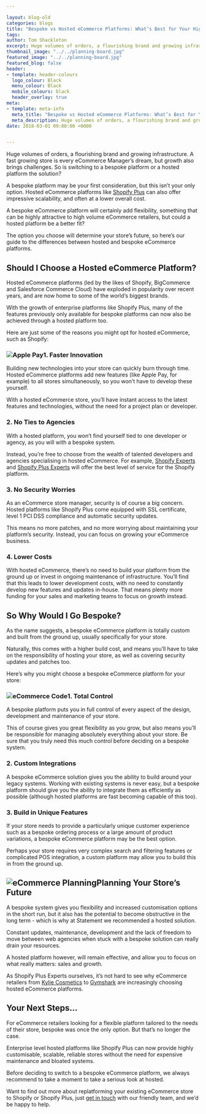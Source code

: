 ```yaml
--- 

layout: blog-old
categories: blogs
title: "Bespoke vs Hosted eCommerce Platforms: What’s Best for Your High-Growth Store?"
tags:
author: Tom Shackleton
excerpt: Huge volumes of orders, a flourishing brand and growing infrastructure. A fast growing store is every eCommerce Manager’s dream, but growth also brings challenges. So is switching to a bespoke platform or a hosted platform the solution?
thumbnail_image: "../../planning-board.jpg"
featured_image: "../../planning-board.jpg"
featured_blog: false
header:
- template: header-colours
  logo_colour: Black
  menu_colour: Black
  mobile_colours: black
  header_overlay: true
meta:
- template: meta-info
  meta_title: "Bespoke vs Hosted eCommerce Platforms: What’s Best for Your High-Growth Store?"
  meta_description: Huge volumes of orders, a flourishing brand and growing infrastructure. A fast growing store is every eCommerce Manager’s dream, but growth also brings challenges. So is switching to a bespoke platform or a hosted platform the solution?
date: 2018-03-01 09:00:00 +0000


--- 
```

Huge volumes of orders, a flourishing brand and growing infrastructure. A fast growing store is every eCommerce Manager’s dream, but growth also brings challenges. So is switching to a bespoke platform or a hosted platform the solution?

A bespoke platform may be your first consideration, but this isn’t your only option. Hosted eCommerce platforms like [Shopify Plus](https://www.shopify.co.uk/plus?ref=statement&utm_campaign=Statement%20Blog) can also offer impressive scalability, and often at a lower overall cost.

A bespoke eCommerce platform will certainly add flexibility, something that can be highly attractive to high volume eCommerce retailers, but could a hosted platform be a better fit?

The option you choose will determine your store’s future, so here’s our guide to the differences between hosted and bespoke eCommerce platforms.  

Should I Choose a Hosted eCommerce Platform?
--------------------------------------------

Hosted eCommerce platforms (led by the likes of Shopify, BigCommerce and Salesforce Commerce Cloud) have exploded in popularity over recent years, and are now home to some of the world’s biggest brands.

With the growth of enterprise platforms like Shopify Plus, many of the features previously only available for bespoke platforms can now also be achieved through a hosted platform too.

Here are just some of the reasons you might opt for hosted eCommerce, such as Shopify:  

### ![Apple Pay](../../apple-pay.png)1\. Faster Innovation

Building new technologies into your store can quickly burn through time. Hosted eCommerce platforms add new features (like Apple Pay, for example) to all stores simultaneously, so you won’t have to develop these yourself.

With a hosted eCommerce store, you’ll have instant access to the latest features and technologies, without the need for a project plan or developer.  

### 2\. No Ties to Agencies

With a hosted platform, you won’t find yourself tied to one developer or agency, as you will with a bespoke system.

Instead, you’re free to choose from the wealth of talented developers and agencies specialising in hosted eCommerce. For example, [Shopify Experts](https://experts.shopify.com/statement) and [Shopify Plus Experts](https://www.shopify.co.uk/plus/partners/statement) will offer the best level of service for the Shopify platform.  

### 3\. No Security Worries

As an eCommerce store manager, security is of course a big concern. Hosted platforms like Shopify Plus come equipped with SSL certificate, level 1 PCI DSS compliance and automatic security updates.

This means no more patches, and no more worrying about maintaining your platform’s security. Instead, you can focus on growing your eCommerce business.  

### 4\. Lower Costs

With hosted eCommerce, there’s no need to build your platform from the ground up or invest in ongoing maintenance of infrastructure. You’ll find that this leads to lower development costs, with no need to constantly develop new features and updates in-house. That means plenty more funding for your sales and marketing teams to focus on growth instead.  

So Why Would I Go Bespoke?
--------------------------

As the name suggests, a bespoke eCommerce platform is totally custom and built from the ground up, usually specifically for your store.

Naturally, this comes with a higher build cost, and means you’ll have to take on the responsibility of hosting your store, as well as covering security updates and patches too.

Here’s why you might choose a bespoke eCommerce platform for your store:  

### ![eCommerce Code](../../code.jpg)1\. Total Control

A bespoke platform puts you in full control of every aspect of the design, development and maintenance of your store.

This of course gives you great flexibility as you grow, but also means you’ll be responsible for managing absolutely everything about your store. Be sure that you truly need this much control before deciding on a bespoke system.  

### 2\. Custom Integrations

A bespoke eCommerce solution gives you the ability to build around your legacy systems. Working with existing systems is never easy, but a bespoke platform should give you the ability to integrate them as efficiently as possible (although hosted platforms are fast becoming capable of this too).  

### 3\. Build in Unique Features

If your store needs to provide a particularly unique customer experience such as a bespoke ordering process or a large amount of product variations, a bespoke eCommerce platform may be the best option.

Perhaps your store requires very complex search and filtering features or complicated POS integration, a custom platform may allow you to build this in from the ground up.  

![eCommerce Planning](../../ecommerce-planning.jpg)Planning Your Store’s Future
--------------------------------------------------------------------------------------------------------

A bespoke system gives you flexibility and increased customisation options in the short run, but it also has the potential to become obstructive in the long term - which is why at Statement we recommended a hosted solution.

Constant updates, maintenance, development and the lack of freedom to move between web agencies when stuck with a bespoke solution can really drain your resources.

A hosted platform however, will remain effective, and allow you to focus on what really matters: sales and growth.

As Shopify Plus Experts ourselves, it’s not hard to see why eCommerce retailers from [Kylie Cosmetics](https://www.kyliecosmetics.com/) to [Gymshark](https://uk.gymshark.com/) are increasingly choosing hosted eCommerce platforms.  

Your Next Steps...
------------------

For eCommerce retailers looking for a flexible platform tailored to the needs of their store, bespoke was once the only option. But that’s no longer the case.

Enterprise level hosted platforms like Shopify Plus can now provide highly customisable, scalable, reliable stores without the need for expensive maintenance and bloated systems.

Before deciding to switch to a bespoke eCommerce platform, we always recommend to take a moment to take a serious look at hosted.

Want to find out more about replatforming your existing eCommerce store to Shopify or Shopify Plus, just [get in touch](https://www.statementagency.com/contact-us) with our friendly team, and we’d be happy to help.